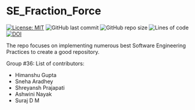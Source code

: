 # SE_Fraction_Force

[![License: MIT](https://img.shields.io/badge/License-MIT-yellow.svg)](https://opensource.org/licenses/MIT) ![GitHub last commit](https://img.shields.io/github/last-commit/Himanshuu-Gupta/SE_Fraction_Force) ![GitHub repo size](https://img.shields.io/github/repo-size/Himanshuu-Gupta/SE_Fraction_Force) ![Lines of code](https://img.shields.io/tokei/lines/github/Himanshuu-Gupta/SE_Fraction_Force?color=%23600000) [![DOI](https://zenodo.org/badge/401145282.svg)](https://zenodo.org/badge/latestdoi/401145282)

The repo focuses on implementing numerous best Software Engineering Practices to create a good repository. 

Group #36:
List of contributors:
- Himanshu Gupta
- Sneha Aradhey
- Shreyansh Prajapati
- Ashwini Nayak
- Suraj D M


